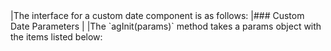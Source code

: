<framework-specific-section frameworks="angular">
|The interface for a custom date component is as follows:
</framework-specific-section>
<framework-specific-section frameworks="angular">
<interface-documentation interfaceName='IDateAngularComp' config='{"asCode":true }' ></interface-documentation>
</framework-specific-section> 

<framework-specific-section frameworks="angular">
|### Custom Date Parameters
|
|The `agInit(params)` method takes a params object with the items listed below:
</framework-specific-section>